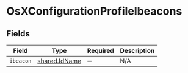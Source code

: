 # OsXConfigurationProfileIbeacons


## Fields

| Field                                                 | Type                                                  | Required                                              | Description                                           |
| ----------------------------------------------------- | ----------------------------------------------------- | ----------------------------------------------------- | ----------------------------------------------------- |
| `ibeacon`                                             | [shared.IdName](../../../sdk/models/shared/idname.md) | :heavy_minus_sign:                                    | N/A                                                   |